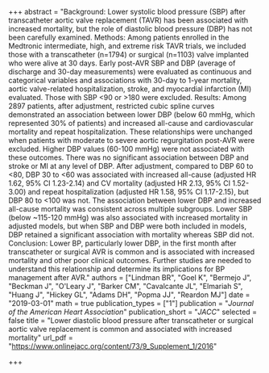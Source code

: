 +++
abstract = "Background: Lower systolic blood pressure (SBP) after transcatheter aortic valve replacement (TAVR) has been associated with increased mortality, but the role of diastolic blood pressure (DBP) has not been carefully examined. Methods: Among patients enrolled in the Medtronic intermediate, high, and extreme risk TAVR trials, we included those with a transcatheter (n=1794) or surgical (n=1103) valve implanted who were alive at 30 days. Early post-AVR SBP and DBP (average of discharge and 30-day measurements) were evaluated as continuous and categorical variables and associations with 30-day to 1-year mortality, aortic valve-related hospitalization, stroke, and myocardial infarction (MI) evaluated. Those with SBP <90 or >180 were excluded. Results: Among 2897 patients, after adjustment, restricted cubic spline curves demonstrated an association between lower DBP (below 60 mmHg, which represented 30% of patients) and increased all-cause and cardiovascular mortality and repeat hospitalization. These relationships were unchanged when patients with moderate to severe aortic regurgitation post-AVR were excluded. Higher DBP values (60-100 mmHg) were not associated with these outcomes. There was no significant association between DBP and stroke or MI at any level of DBP. After adjustment, compared to DBP 60 to <80, DBP 30 to <60 was associated with increased all-cause (adjusted HR 1.62, 95% CI 1.23-2.14) and CV mortality (adjusted HR 2.13, 95% CI 1.52-3.00) and repeat hospitalization (adjusted HR 1.58, 95% CI 1.17-2.15), but DBP 80 to <100 was not. The association between lower DBP and increased all-cause mortality was consistent across multiple subgroups. Lower SBP (below ~115-120 mmHg) was also associated with increased mortality in adjusted models, but when SBP and DBP were both included in models, DBP retained a significant association with mortality whereas SBP did not. Conclusion: Lower BP, particularly lower DBP, in the first month after transcatheter or surgical AVR is common and is associated with increased mortality and other poor clinical outcomes. Further studies are needed to understand this relationship and determine its implications for BP management after AVR."
authors = ["Lindman BR", "Goel K", "Bermejo J", "Beckman J", "O'Leary J", "Barker CM", "Cavalcante JL", "Elmariah S", "Huang J", "Hickey GL", "Adams DH", "Popma JJ", "Reardon MJ"]
date = "2019-03-01"
math = true
publication_types = ["1"]
publication = "*Journal of the American Heart Association*"
publication_short = "*JACC*"
selected = false
title = "Lower diastolic blood pressure after transcatheter or surgical aortic valve replacement is common and associated with increased mortality"
url_pdf = "https://www.onlinejacc.org/content/73/9_Supplement_1/2016"

+++
